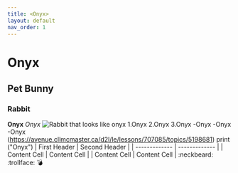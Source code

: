 ```yaml
---
title: <Onyx>
layout: default
nav_order: 1
---
```

# Onyx
## Pet Bunny
### Rabbit
**Onyx**
_Onyx_
![Rabbit that looks like onyx](https://www.google.com/url?sa=i&url=https%3A%2F%2Fwww.petguide.com%2Fbreeds%2Frabbit%2Flionhead-rabbit%2F&psig=AOvVaw04za6EFPjdtEjxZ0sk8wsK&ust=1761073981756000&source=images&cd=vfe&opi=89978449&ved=0CBUQjRxqFwoTCPCmkPu9s5ADFQAAAAAdAAAAABAK)
1.Onyx
2.Onyx
3.Onyx
-Onyx
-Onyx
-Onyx
(https://avenue.cllmcmaster.ca/d2l/le/lessons/707085/topics/5198681)
print ("Onyx")
| First Header  | Second Header |
| ------------- | ------------- |
| Content Cell  | Content Cell  |
| Content Cell  | Content Cell  |
:neckbeard:
:trollface:
:bomb:
